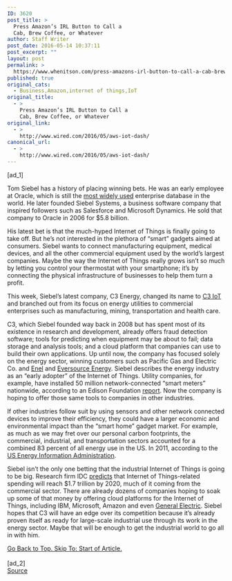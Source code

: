 ```yaml
---
ID: 3620
post_title: >
  Press Amazon’s IRL Button to Call a
  Cab, Brew Coffee, or Whatever
author: Staff Writer
post_date: 2016-05-14 10:37:11
post_excerpt: ""
layout: post
permalink: >
  https://www.whenitson.com/press-amazons-irl-button-to-call-a-cab-brew-coffee-or-whatever/
published: true
original_cats:
  - Business,Amazon,internet of things,IoT
original_title:
  - >
    Press Amazon’s IRL Button to Call a
    Cab, Brew Coffee, or Whatever
original_link:
  - >
    http://www.wired.com/2016/05/aws-iot-dash/
canonical_url:
  - >
    http://www.wired.com/2016/05/aws-iot-dash/
---
```

 [ad_1]
<br><div id=""><p>Tom Siebel has a history of placing winning bets. He was an early employee at Oracle, which is still the <a href="http://www.wired.com/2016/01/oracle-not-open-source-was-2015s-fastest-growing-database/">most widely used</a> enterprise database in the world. He later founded Siebel Systems, a business software company that inspired followers such as Salesforce and Microsoft Dynamics. He sold that company to Oracle in 2006 for $5.8 billion. </p>
<p>His latest bet is that the much-hyped Internet of Things is finally going to take off. But he’s not interested in the plethora of “smart” gadgets aimed at consumers. Siebel wants to connect manufacturing equipment, medical devices, and all the other commercial equipment used by the world’s largest companies. Maybe the way the Internet of Things really grows isn’t so much by letting you control your thermostat with your smartphone; it’s by connecting the physical infrastructure of businesses to help them turn a profit.</p>
<p>This week, Siebel’s latest company, C3 Energy, changed its name to <a href="http://c3iot.com/">C3 IoT</a> and branched out from its focus on energy utilities to commercial enterprises such as manufacturing, mining, transportation and health care. </p>
<p>C3, which Siebel founded way back in 2008 but has spent most of its existence in research and development, already offers fraud detection software; tools for predicting when equipment may be about to fail; data storage and analysis tools; and a cloud platform that companies can use to build their own applications. Up until now, the company has focused solely on the energy sector, winning customers such as Pacific Gas and Electric Co. and <a href="https://en.wikipedia.org/wiki/Enel">Enel</a> and <a href="https://www.eversource.com/content/">Eversource Energy</a>. Siebel describes the energy industry as an “early adopter” of the Internet of Things. Utility companies, for example, have installed 50 million network-connected “smart meters” nationwide, according to an Edison Foundation <a href="http://www.edisonfoundation.net/iei/Documents/IEI_SmartMeterUpdate_0914.pdf">report</a>. Now the company is hoping to offer those same tools to companies in other industries.</p>
<p>If other industries follow suit by using sensors and other network connected devices to improve their efficiency, they could have a larger economic and environmental impact than the “smart home” gadget market. For example, as much as we may fret over our personal carbon footprints, the commercial, industrial, and transportation sectors accounted for a combined 83 percent of all energy use in the US. In 2011, according to the <a href="https://www.eia.gov/tools/faqs/faq.cfm?id=447&amp;t=1">US Energy Information Administration</a>.</p>
<p>Siebel isn’t the only one betting that the industrial Internet of Things is going to be big. Research firm IDC <a href="http://www.idc.com/getdoc.jsp?containerId=prUS25658015">predicts</a> that Internet of Things-related spending will reach $1.7 trillion by 2020, much of it coming from the commercial sector. There are already dozens of companies hoping to soak up some of that money by offering cloud platforms for the Internet of Things, including IBM, Microsoft, Amazon and even <a href="http://www.wired.com/2015/08/ges-new-cloud-may-tempting-hacker-bait-ever/">General Electric</a>. Siebel hopes that C3 will have an edge over its competition because it’s already proven itself as ready for large-scale industrial use through its work in the energy sector. Maybe that will be enough to get the industrial world to go all in with him.</p>
							<a class="visually-hidden skip-to-text-link focusable bg-white" href="#start-of-content">Go Back to Top. Skip To: Start of Article.</a>
						</div>
<br>[ad_2]
<br><a href="http://www.wired.com/2016/05/aws-iot-dash/">Source </a>